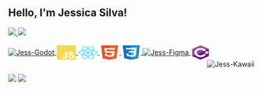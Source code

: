 ## Hello, I'm Jessica Silva!

<div>
  <a href="https://github.com/outrasilva">
  <img height="180em" src="https://github-readme-stats.vercel.app/api?username=outrasilva&show_icons=true&theme=synthwave"/>
  <img height="180em" src="https://github-readme-stats.vercel.app/api/top-langs/?username=outrasilva&layout=compact&theme=synthwave"/>
</div>

<div style="display: inline_block"><br>
  <img align="center" alt="Jess-Godot" height="30" width="40" src="https://cdn.jsdelivr.net/gh/devicons/devicon@latest/icons/godot/godot-original.svg" />      
  <img align="center" alt="Jess-Js" height="30" width="40" src="https://raw.githubusercontent.com/devicons/devicon/master/icons/javascript/javascript-plain.svg">
  <img align="center" alt="Jess-React" height="30" width="40" src="https://raw.githubusercontent.com/devicons/devicon/master/icons/react/react-original.svg">             
  <img align="center" alt="Jess-HTML" height="30" width="40" src="https://raw.githubusercontent.com/devicons/devicon/master/icons/html5/html5-original.svg">
  <img align="center" alt="Jess-CSS" height="30" width="40" src="https://raw.githubusercontent.com/devicons/devicon/master/icons/css3/css3-original.svg">
  <img align="center" alt="Jess-Figma" height="30" width="40" src="https://cdn.jsdelivr.net/gh/devicons/devicon@latest/icons/figma/figma-original.svg" /> 
  <img align="center" alt="Jess-Csharp" height="30" width="40" src="https://raw.githubusercontent.com/devicons/devicon/master/icons/csharp/csharp-original.svg">
  <img align="right" alt="Jess-Kawaii" width="100" src="https://github.com/user-attachments/assets/0787ccef-7079-4237-bfcb-e1cff8d6a4e2">
</div>

##

<div> 
  <a href = "mailto:jeryuuka@gmail.com"><img src="https://img.shields.io/badge/Gmail-D14836?style=for-the-badge&logo=gmail&logoColor=white" target="_blank"></a>
  <a href="https://www.linkedin.com/in/devjessicasilva/" target="_blank"><img src="https://img.shields.io/badge/-LinkedIn-%230077B5?style=for-the-badge&logo=linkedin&logoColor=white" target="_blank"></a> 
</div>

